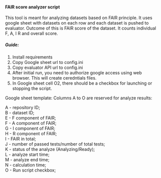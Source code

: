 #### FAIR score analyzer script

This tool is meant for analyzing datasets based on FAIR principle. It uses google sheet with datasets on each row and each dataset is pushed to evaluator. Outcome of this is FAIR score of the dataset. It counts individual F, A, I R and overall score.

##### Guide:
1. Install requirements
2. Copy Google sheet url to config.ini
3. Copy evaluator API url to config.ini
4. After initial run, you need to authorize google access using web browser. This will create ceredntials files.
5. In Google sheet cell O2, there should be a checkbox for launching or stopping the script.

Google sheet template: Columns A to O are reserved for analyze results:

A - repository ID;  
B - dataset ID;  
E - F component of FAIR;  
F - A component of FAIR;  
G - I component of FAIR;  
H - R component of FAIR;  
I - FAIR in total;  
J - number of passed tests/number of total tests;  
K - status of the analyze (Analyzing/Ready);  
L - analyze start time;  
M - analyze end time;  
N - calculation time;  
O - Run script checkbox;  